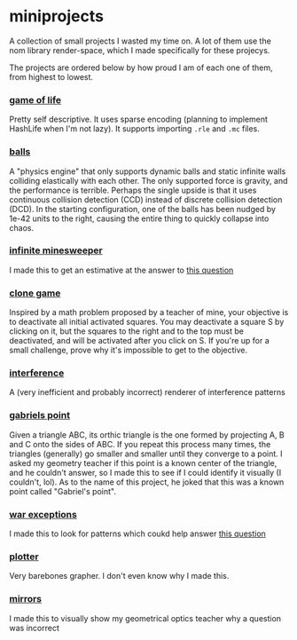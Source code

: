 # miniprojects
A collection of small projects I wasted my time on. A lot of them use the nom library render-space, which I made specifically for these projecys.

The projects are ordered below by how proud I am of each one of them, from highest to lowest.

### [game of life](https://gdor-11.github.io/miniprojects/dist/game_of_life)
Pretty self descriptive. It uses sparse encoding (planning to implement HashLife when I'm not lazy). It supports importing `.rle` and `.mc` files.

### [balls](https://gdor-11.github.io/miniprojects/dist/balls)
A "physics engine" that only supports dynamic balls and static infinite walls colliding elastically with each other. The only supported force is gravity, and the performance is terrible. Perhaps the single upside is that it uses continuous collision detection (CCD) instead of discrete collision detection (DCD). In the starting configuration, one of the balls has been nudged by 1e-42 units to the right, causing the entire thing to quickly collapse into chaos.

### [infinite minesweeper](https://gdor-11.github.io/miniprojects/dist/infinite_minesweeper)
I made this to get an estimative at the answer to [this question](https://math.stackexchange.com/q/5061585/874213)

### [clone game](https://gdor-11.github.io/miniprojects/dist/clone_game)
Inspired by a math problem proposed by a teacher of mine, your objective is to deactivate all initial activated squares. You may deactivate a square S by clicking on it, but the squares to the right and to the top must be deactivated, and will be activated after you click on S. If you're up for a small challenge, prove why it's impossible to get to the objective.

### [interference](https://gdor-11.github.io/miniprojects/dist/interference)
A (very inefficient and probably incorrect) renderer of interference patterns

### [gabriels point](https://gdor-11.github.io/miniprojects/dist/gabriels_point)
Given a triangle ABC, its orthic triangle is the one formed by projecting A, B and C onto the sides of ABC. If you repeat this process many times, the triangles (generally) go smaller and smaller until they converge to a point. I asked my geometry teacher if this point is a known center of the triangle, and he couldn't answer, so I made this to see if I could identify it visually (I couldn't, lol). As to the name of this project, he joked that this was a known point called "Gabriel's point".

### [war exceptions](https://gdor-11.github.io/miniprojects/dist/war_exceptions)
I made this to look for patterns which coukd help answer [this question](https://math.stackexchange.com/q/5064903/874213)

### [plotter](https://gdor-11.github.io/miniprojects/dist/plotter)
Very barebones grapher. I don't even know why I made this.

### [mirrors](https://gdor-11.github.io/miniprojects/dist/mirrors)
I made this to visually show my geometrical optics teacher why a question was incorrect
